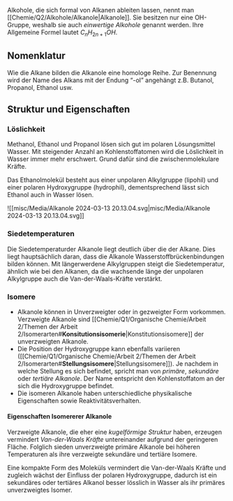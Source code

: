 Alkohole, die sich formal von Alkanen ableiten lassen, nennt man [[Chemie/Q2/Alkohole/Alkanole|Alkanole]]. Sie besitzen nur eine OH-Gruppe, weshalb sie auch *einwertige Alkohole* genannt werden. 
Ihre Allgemeine Formel lautet $C_{n}H_{2n+1}OH$.
## Nomenklatur 

Wie die Alkane bilden die Alkanole eine homologe Reihe. Zur Benennung wird der Name des Alkans mit der Endung “-ol” angehängt z.B. Butanol, Propanol, Ethanol usw.

## Struktur und Eigenschaften

### Löslichkeit 
Methanol, Ethanol und Propanol lösen sich gut im polaren Lösungsmittel Wasser. 
Mit steigender Anzahl an Kohlenstoffatomen wird die Löslichkeit in Wasser immer mehr erschwert. 
Grund dafür sind die zwischenmolekulare Kräfte. 

Das Ethanolmolekül  besteht aus einer unpolaren Alkylgruppe (lipohil) und einer polaren Hydroxygruppe (hydrophil), dementsprechend lässt sich Ethanol auch in Wasser lösen. 

![[misc/Media/Alkanole 2024-03-13 20.13.04.svg|misc/Media/Alkanole 2024-03-13 20.13.04.svg]]

### Siedetemperaturen 
Die Siedetemperaturder Alkanole liegt deutlich über die der Alkane. Dies liegt hauptsächlich daran, dass die Alkanole Wasserstoffbrückenbindungen bilden können. Mit längerwerdene Alkylgruppen steigt die Siedetemperatur, ähnlich wie bei den Alkanen, da die wachsende länge der unpolaren Alkylgruppe auch die Van-der-Waals-Kräfte verstärkt.


### Isomere 
- Alkanole können in Unverzweigter oder in gezweigter Form vorkommen. Verzweigte Alkanole sind [[Chemie/Q1/Organische Chemie/Arbeit 2/Themen der Arbeit 2/Isomerarten#**Konsitutionsisomerie**|Konstitutionsisomere]] der unverzweigten Alkanole. 
- Die Position der Hydroxygruppe kann ebenfalls variieren ([[Chemie/Q1/Organische Chemie/Arbeit 2/Themen der Arbeit 2/Isomerarten#**Stellungsisomere**|Stellungsisomere]]). Je nachdem in welche Stellung es sich befindet, spricht man von *primäre*, *sekundäre* oder *tertiäre Alkanole*. Der Name entspricht den Kohlenstoffatom an der sich die Hydroxygruppe befindet. 
- Die isomeren Alkanole haben unterschiedliche physikalische Eigenschaften sowie Reaktivitätsverhalten. 

#### Eigenschaften Isomererer Alkanole 
Verzweigte Alkanole, die eher eine *kugelförmige Struktur* haben, erzeugen vermindert *Van-der-Waals Kräfte* untereinander aufgrund der geringeren Fläche. Folglich sieden unverzweigte primäre Alkanole bei höheren Temperaturen als ihre verzweigte sekundäre und tertiäre Isomere. 

Eine kompakte Form des Moleküls vermindert die Van-der-Waals Kräfte und zugleich wächst der Einfluss der polaren Hydroxygruppe, dadurch ist ein sekundäres oder tertiäres Alkanol besser lösslich in Wasser als ihr primäres unverzweigtes Isomer. 

